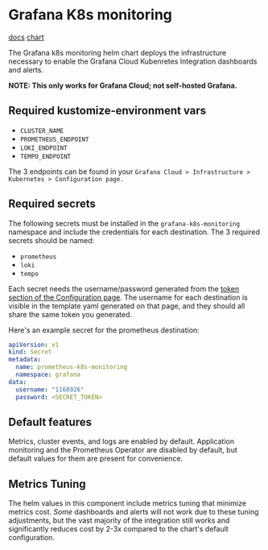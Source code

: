 # Grafana K8s monitoring

[docs](https://grafana.com/docs/grafana-cloud/monitor-infrastructure/kubernetes-monitoring/configuration/helm-chart-config/)
[chart](https://github.com/grafana/k8s-monitoring-helm/tree/main/charts/k8s-monitoring)

The Grafana k8s monitoring helm chart deploys the infrastructure necessary to enable the Grafana Cloud Kubenretes Integration dashboards and alerts.

**NOTE: This only works for Grafana Cloud; not self-hosted Grafana.**

## Required kustomize-environment vars
* `CLUSTER_NAME`
* `PROMETHEUS_ENDPOINT`
* `LOKI_ENDPOINT`
* `TEMPO_ENDPOINT`

The 3 endpoints can be found in your `Grafana Cloud > Infrastructure > Kubernetes > Configuration page.`

## Required secrets
The following secrets must be installed in the `grafana-k8s-monitoring` namespace and include the credentials
for each destination. The 3 required secrets should be named:
* `prometheus`
* `loki`
* `tempo`

Each secret needs the username/password generated from the [token section of the Configuration page](https://grafana.com/docs/grafana-cloud/monitor-infrastructure/kubernetes-monitoring/configuration/helm-chart-config/#use-a-grafanacom-access-policy-token).
The username for each destination is visible in the template yaml generated on that page, and they should all share the same token you generated.

Here's an example secret for the prometheus destination:
```yaml
apiVersion: v1
kind: Secret
metadata:
  name: prometheus-k8s-monitoring
  namespace: grafana
data:
  username: "1168926"
  password: <SECRET_TOKEN>
```
## Default features
Metrics, cluster events, and logs are enabled by default. Application monitoring and the
Prometheus Operator are disabled by default, but default values for them are present for convenience.

## Metrics Tuning
The helm values in this component include metrics tuning that minimize metrics cost.  *Some*
dashboards and alerts will not work due to these tuning adjustments, but the vast majority of
the integration still works and significantly reduces cost by 2-3x compared to the chart's
default configuration.
